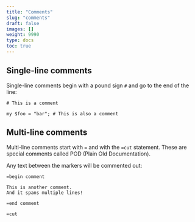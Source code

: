 ```yaml
---
title: "Comments"
slug: "comments"
draft: false
images: []
weight: 9990
type: docs
toc: true
---
```


## Single-line comments
Single-line comments begin with a pound sign `#` and go to the end of the line:

    # This is a comment

    my $foo = "bar"; # This is also a comment

## Multi-line comments
Multi-line comments start with `=` and with the `=cut` statement. These are special comments called POD (Plain Old Documentation).

Any text between the markers will be commented out:

    =begin comment
    
    This is another comment.
    And it spans multiple lines!
    
    =end comment
    
    =cut

